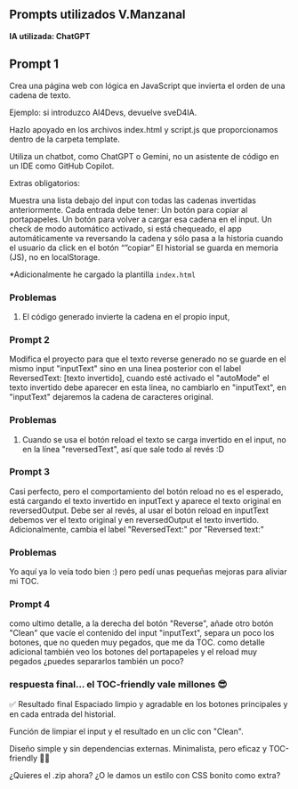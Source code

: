 
## Prompts utilizados V.Manzanal
**IA utilizada: ChatGPT**

## Prompt 1

Crea una página web con lógica en JavaScript que invierta el orden de una cadena de texto.

Ejemplo: si introduzco AI4Devs, devuelve sveD4IA.

Hazlo apoyado en los archivos index.html y script.js que proporcionamos dentro de la carpeta template.

Utiliza un chatbot, como ChatGPT o Gemini, no un asistente de código en un IDE como GitHub Copilot.

Extras obligatorios:

Muestra una lista debajo del input con todas las cadenas invertidas anteriormente.
Cada entrada debe tener:
Un botón para copiar al portapapeles.
Un botón para volver a cargar esa cadena en el input.
Un check de modo automático activado, si está chequeado, el app automáticamente va reversando la cadena y sólo pasa a la historia cuando el usuario da click en el botón “”copiar”
El historial se guarda en memoria (JS), no en localStorage.

*Adicionalmente he cargado la plantilla `index.html`

### Problemas
1. El código generado invierte la cadena en el propio input, 

### Prompt 2
Modifica el proyecto para que el texto reverse generado no se guarde en el mismo input "inputText" sino en una linea posterior con el label ReversedText: [texto invertido], cuando esté activado el "autoMode" el texto invertido debe aparecer en esta linea, no cambiarlo en "inputText", en "inputText" dejaremos la cadena de caracteres original.
### Problemas
1. Cuando se usa el botón reload el texto se carga invertido en el input, no en la línea "reversedText", así que sale todo al revés :D

### Prompt 3
Casi perfecto, pero el comportamiento del botón reload no es el esperado, está cargando el texto invertido en inputText y aparece el texto original en reversedOutput. Debe ser al revés, al usar el botón reload en inputText debemos ver el texto original y en reversedOutput el texto invertido. Adicionalmente, cambia el label "ReversedText:" por "Reversed text:"
### Problemas
Yo aquí ya lo veía todo bien :) pero pedí unas pequeñas mejoras para aliviar mi TOC.

### Prompt 4
como ultimo detalle, a la derecha del botón "Reverse", añade otro botón "Clean" que vacíe el contenido del input "inputText", separa un poco los botones, que no queden muy pegados, que me da TOC. como detalle adicional también veo los botones del portapapeles y el reload muy pegados ¿puedes separarlos también un poco?
### respuesta final... el TOC-friendly vale millones 😎
✅ Resultado final
Espaciado limpio y agradable en los botones principales y en cada entrada del historial.

Función de limpiar el input y el resultado en un clic con "Clean".

Diseño simple y sin dependencias externas. Minimalista, pero eficaz y TOC-friendly 🧼✨

¿Quieres el .zip ahora? ¿O le damos un estilo con CSS bonito como extra?